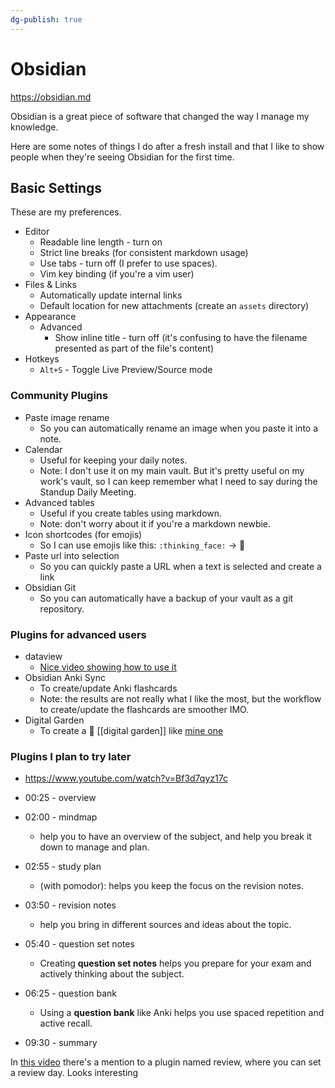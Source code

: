 ```yaml
---
dg-publish: true
---
```

# Obsidian

<https://obsidian.md>

Obsidian is a great piece of software that changed the way I manage my knowledge.

Here are some notes of things I do after a fresh install and that I like to show people when they're seeing Obsidian for the first time.

## Basic Settings

These are my preferences.

- Editor
    - Readable line length - turn on
    - Strict line breaks (for consistent markdown usage)
    - Use tabs - turn off (I prefer to use spaces).
    - Vim key binding (if you're a vim user)
- Files & Links
    - Automatically update internal links
    - Default location for new attachments (create an `assets` directory)
- Appearance
    - Advanced
        - Show inline title - turn off (it's confusing to have the filename presented as part of the file's content)
- Hotkeys
    - `Alt+S` - Toggle Live Preview/Source mode


### Community Plugins

- Paste image rename
    - So you can automatically rename an image when you paste it into a note.
- Calendar
    - Useful for keeping your daily notes.
    - Note: I don't use it on my main vault. But it's pretty useful on my work's vault, so I can keep remember what I need to say during the Standup Daily Meeting.
- Advanced tables
    - Useful if you create tables using markdown.
    - Note: don't worry about it if you're a markdown newbie.
- Icon shortcodes (for emojis)
    - So I can use emojis like this: `:thinking_face:` -> 🤔
- Paste url into selection
    - So you can quickly paste a URL when a text is selected and create a link
- Obsidian Git
    - So you can automatically have a backup of your vault as a git repository.

### Plugins for advanced users

- dataview
    - [Nice video showing how to use it](https://www.youtube.com/watch?v=8yjNuiSBSAM)
- Obsidian Anki Sync
    - To create/update Anki flashcards
    - Note: the results are not really what I like the most, but the workflow to create/update the flashcards are smoother IMO.
- Digital Garden
    - To create a 🌱 [[digital garden]] like [mine one](https://meleu.netlify.app)

### Plugins I plan to try later

- <https://www.youtube.com/watch?v=Bf3d7qyz17c>

- 00:25 - overview
- 02:00 - mindmap
    - help you to have an overview of the subject, and help you break it down to manage and plan.
- 02:55 - study plan
    - (with pomodor): helps you keep the focus on the revision notes.
- 03:50 - revision notes
    - help you bring in different sources and ideas about the topic.
- 05:40 - question set notes
    - Creating **question set notes** helps you prepare for your exam and actively thinking about the subject.
- 06:25 - question bank
    - Using a **question bank** like Anki helps you use spaced repetition and active recall.
- 09:30 - summary

In [this video](https://www.youtube.com/watch?v=X61wRmfZU8Y) there's a mention to a plugin named review, where you can set a review day. Looks interesting
